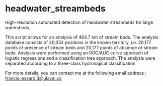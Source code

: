 # headwater_streambeds
High-resolution automated detection of headwater streambeds for large watersheds.

This script allows for an analysis of 464.7 km of stream beds. The analysis database consists of 40,354 positions in the known territory, i.e. 20,177 points of presence of stream beds and 20,177 points of absence of stream beds. Analysis were performed using an ROC/AUC curve approach of logistic regressions and a classification tree approach. The analysis were separated according to a three-class hydrological classification.

For more details, you can contact me at the following email address : francis.lessard.3@ulaval.ca
